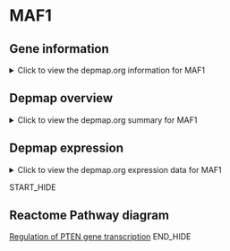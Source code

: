 <h1>MAF1</h1>

<h2>Gene information</h2>
<details>
  <summary>Click to view the depmap.org information for MAF1</summary>
  <iframe src="https://depmap.org/portal/gene/MAF1?tab=about" style="border:none;width:100%;height:800px"></iframe>
</details>

<h2>Depmap overview</h2>
<details>
  <summary>Click to view the depmap.org summary for MAF1</summary>
  <iframe src="https://depmap.org/portal/gene/MAF1?tab=overview" style="border:none;width:100%;height:800px"></iframe>
</details>

<h2>Depmap expression</h2>
<details>
  <summary>Click to view the depmap.org expression data for MAF1</summary>
  <iframe src="https://depmap.org/portal/gene/MAF1?tab=characterization" style="border:none;width:100%;height:800px"></iframe>
</details>


START_HIDE
<h2>Reactome Pathway diagram</h2>
<a href="https://reactome.org/PathwayBrowser/#/R-HSA-8943724">Regulation of PTEN gene transcription</a>
END_HIDE


